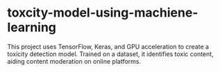 # toxcity-model-using-machiene-learning
This project uses TensorFlow, Keras, and GPU acceleration to create a toxicity detection model. Trained on a dataset, it identifies toxic content, aiding content moderation on online platforms.
